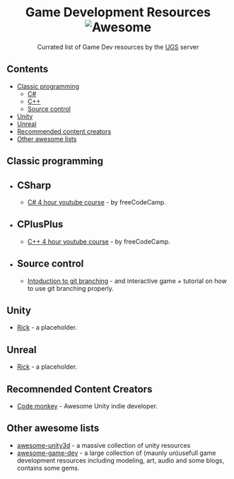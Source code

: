 <div align="center">

# Game Development Resources ![Awesome](https://awesome.re/badge.svg)


Currated list of Game Dev resources by the [UGS](https://discord.gg/m7YdX3nbRt) server

</div>


## Contents

- [Classic programming](#classic-programming)
    - [C#](#csharp)
    - [C++](#cplusplus)
    - [Source control](#source-control)
- [Unity](#unity)
- [Unreal](#unreal)
- [Recommended content creators](#recommended-content-creators)
- [Other awesome lists](#other-awesome-lists)
<!-- CONTENT -->

## Classic programming
* ## CSharp
    - [C# 4 hour youtube course](https://www.youtube.com/watch?v=GhQdlIFylQ8) - by freeCodeCamp.
* ## CPlusPlus
    - [C++ 4 hour youtube course](https://www.youtube.com/watch?v=vLnPwxZdW4Y) - by freeCodeCamp.
* ## Source control
    - [Intoduction to git branching](https://learngitbranching.js.org/) - and interactive game + tutorial on how to use git branching properly.

## Unity

- [Rick](https://www.youtube.com/watch?v=dQw4w9WgXcQ) - a placeholder.

## Unreal

- [Rick](https://www.youtube.com/watch?v=dQw4w9WgXcQ) - a placeholder.

## Recomnended Content Creators

* [Code monkey](https://www.youtube.com/c/CodeMonkeyUnity) - Awesome Unity indie developer.


## Other awesome lists

* [awesome-unity3d](https://github.com/insthync/awesome-unity3d) - a massive collection of unity resources
* [awesome-game-dev](https://github.com/mbrukman/awesome-game-dev) - a large collection of (maunly un)usefull game development resources including modeling, art, audio and some blogs, contains some gems.
